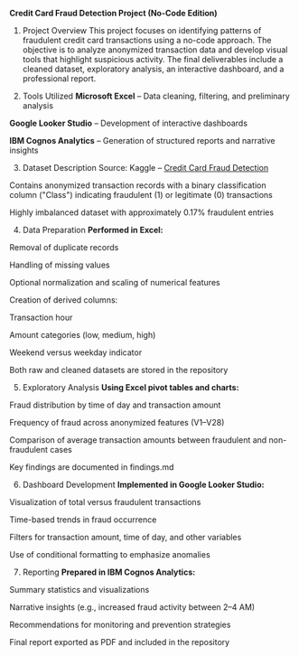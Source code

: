 **Credit Card Fraud Detection Project (No-Code Edition)**
1. Project Overview
This project focuses on identifying patterns of fraudulent credit card transactions using a no-code approach. The objective is to analyze anonymized transaction data and develop visual tools that highlight suspicious activity. The final deliverables include a cleaned dataset, exploratory analysis, an interactive dashboard, and a professional report.

2. Tools Utilized
**Microsoft Excel** – Data cleaning, filtering, and preliminary analysis

**Google Looker Studio** – Development of interactive dashboards

**IBM Cognos Analytics** – Generation of structured reports and narrative insights

3. Dataset Description
Source: Kaggle – [Credit Card Fraud Detection](https://www.kaggle.com/datasets/mlg-ulb/creditcardfraud?select=creditcard.csv)

Contains anonymized transaction records with a binary classification column ("Class") indicating fraudulent (1) or legitimate (0) transactions

Highly imbalanced dataset with approximately 0.17% fraudulent entries

4. Data Preparation
**Performed in Excel:**

Removal of duplicate records

Handling of missing values

Optional normalization and scaling of numerical features

Creation of derived columns:

Transaction hour

Amount categories (low, medium, high)

Weekend versus weekday indicator

Both raw and cleaned datasets are stored in the repository

5. Exploratory Analysis
**Using Excel pivot tables and charts:**

Fraud distribution by time of day and transaction amount

Frequency of fraud across anonymized features (V1–V28)

Comparison of average transaction amounts between fraudulent and non-fraudulent cases

Key findings are documented in findings.md

6. Dashboard Development
**Implemented in Google Looker Studio:**

Visualization of total versus fraudulent transactions

Time-based trends in fraud occurrence

Filters for transaction amount, time of day, and other variables

Use of conditional formatting to emphasize anomalies

7. Reporting
**Prepared in IBM Cognos Analytics:**

Summary statistics and visualizations

Narrative insights (e.g., increased fraud activity between 2–4 AM)

Recommendations for monitoring and prevention strategies

Final report exported as PDF and included in the repository

